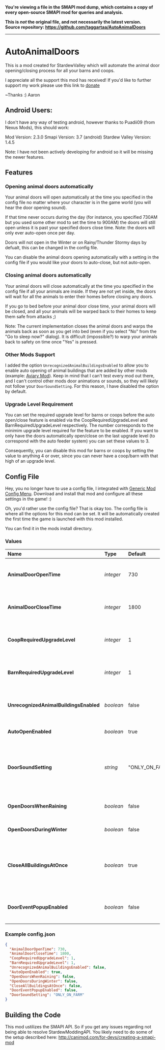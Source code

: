 **You're viewing a file in the SMAPI mod dump, which contains a copy of every open-source SMAPI mod
for queries and analysis.**

**This is _not_ the original file, and not necessarily the latest version.**  
**Source repository: https://github.com/taggartaa/AutoAnimalDoors**

----

# AutoAnimalDoors
This is a mod created for StardewValley which will automate the animal door opening/closing process for all your barns and coops.

I appreciate all the support this mod has received! If you'd like to further support my work please use this link to [donate](http://paypal.me/JustKiddingStudios)

~Thanks :) Aaron

## Android Users:

I don't have any way of testing android, however thanks to Puadii09 (from Nexus Mods), this should work:

Mod Version: 2.3.0
Smapi Version: 3.7 (android)
Stardew Valley Version: 1.4.5

Note: I have not been actively developing for android so it will be missing the newer features.

## Features
### Opening animal doors automatically
Your animal doors will open automatically at the time you specified in the config file no matter where your character is in the game world (you will hear the door opening sound). 

If that time never occurs during the day (for instance, you specified 730AM but you used some other mod to set the time to 900AM) the doors will still open unless it is past your specified doors close time. Note: the doors will only ever auto-open once per day.

Doors will not open in the Winter or on Rainy/Thunder Stormy days by defualt, this can be changed in the config file.

You can disable the animal doors opening automatically with a setting in the config file if you would like your doors to auto-close, but not auto-open.

### Closing animal doors automatically
Your animal doors will close automatically at the time you specified in the config file if all your animals are inside. If they are not yet inside, the doors will wait for all the animals to enter their homes before closing any doors. 

If you go to bed before your animal door close time, your animal doors will be closed, and all your animals will be warped back to their homes to keep them safe from attacks ;)

Note: The current implementation closes the animal doors and warps the animals back as soon as you get into bed (even if you select "No" from the "Go to sleep now?" dialog). It is difficult (impossible?) to warp your animals back to safety on time once "Yes" is pressed.

### Other Mods Support
I added the option `UnrecognizedAnimalBuildingsEnabled` to allow you to enable auto opening of animal buildings that are added by other mods (example: [Aviary Mod](https://www.nexusmods.com/stardewvalley/mods/13492)). Keep in mind that I can't test every mod out there, and I can't control other mods door animations or sounds, so they will likely not follow your `DoorSoundSetting`. For this reason, I have disabled the option by default.

### Upgrade Level Requirement
You can set the required upgrade level for barns or coops before the auto open/close feature is enabled via the CoopRequiredUpgradeLevel and BarnRequiredUpgradeLevel respectively. The number corresponds to the minimim upgrade level required for the feature to be enabled. If you want to only have the doors automatically open/close on the last upgrade level (to correspond with the auto feeder system) you can set these values to 3. 

Consequently, you can disable this mod for barns or coops by setting the value to anything 4 or over, since you can never have a coop/barn with that high of an upgrade level.

## Config File

Hey, you no longer have to use a config file, I integrated with [Generic Mod Config Menu](https://www.nexusmods.com/stardewvalley/mods/5098). Download and install that mod and configure all these settings in the game! :)

Oh, you'd rather use the config file? That is okay too. The config file is where all the options for this mod can be set. It will be automatically created the first time the game is launched with this mod installed.

You can find it in the mods install directory.

### Values

| Name                                  | Type      | Default | Description                                                                      |
|:--------------------------------------|:--------- |:------- |:-------------------------------------------------------------------------------- |
| **AnimalDoorOpenTime**                | *integer* | 730     | The time animal doors are scheduled to open (730 = 7:30 am, 1310 = 1:10 pm)      |
| **AnimalDoorCloseTime**               | *integer* | 1800    | The time animal doors are scheduled to close (730 = 7:30 am, 1310 = 1:10 pm)     |
| **CoopRequiredUpgradeLevel**          | *integer* | 1       | The coop upgrade level required for auto open/close (1=base, 2=big, 3=deluxe)    |
| **BarnRequiredUpgradeLevel**          | *integer* | 1       | The barn upgrade level required for auto open/close (1=base, 2=big, 3=deluxe)    |
| **UnrecognizedAnimalBuildingsEnabled**| *boolean* | false   | true if animal bulidings from other mods should auto open/close, false if not    |
| **AutoOpenEnabled**                   | *boolean* | true    | true if doors should automatically open, false if not                            |
| **DoorSoundSetting**                  | *string*  | "ONLY_ON_FARM" | Sets when you hear the door sound openning and closing. Possible values: ("ONLY_ON_FARM", "ALWAYS_ON", "ALWAYS_OFF") |
| **OpenDoorsWhenRaining**              | *boolean* | false   | true if doors should open even when raining/lightning, false if not              |
| **OpenDoorsDuringWinter**             | *boolean* | false   | true if doors should open even during winter, false if not                       |
| **CloseAllBuildingsAtOnce**           | *boolean* | true    | true if all buildings should wait till every animal is inside before closing, false if each building should only wait for their own animals|
| **DoorEventPopupEnabled**             | *boolean* | false   | true if you want a chat popup when the doors open/close, false otherwise         |
  
### Example config.json

```json
{
  "AnimalDoorOpenTime": 730,
  "AnimalDoorCloseTime": 1800,
  "CoopRequiredUpgradeLevel": 1,
  "BarnRequiredUpgradeLevel": 1,
  "UnrecognizedAnimalBuildingsEnabled": false,
  "AutoOpenEnabled": true,
  "OpenDoorsWhenRaining": false,
  "OpenDoorsDuringWinter": false,
  "CloseAllBuildingsAtOnce": false,
  "DoorEventPopupEnabled": false,
  "DoorSoundSetting": "ONLY_ON_FARM"
}
```

## Building the Code
This mod ustilizes the SMAPI API. So if you get any issues regarding not being able to resolve StardewModdingAPI. You likely need to do some of the setup described here: http://canimod.com/for-devs/creating-a-smapi-mod
